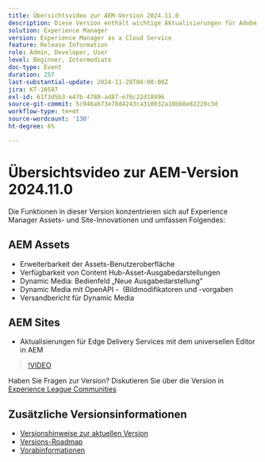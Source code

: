 ```yaml
---
title: Übersichtsvideo zur AEM-Version 2024.11.0
description: Diese Version enthält wichtige Aktualisierungen für Adobe Experience Manager (AEM) Sites und Assets, einschließlich verbesserter Erweiterbarkeit der Benutzeroberfläche, neuer Ausgabeformate, erweiterter Bildmodifikatoren und Verbesserungen an Edge Delivery Services mit dem universellen Editor in AEM.
solution: Experience Manager
version: Experience Manager as a Cloud Service
feature: Release Information
role: Admin, Developer, User
level: Beginner, Intermediate
doc-type: Event
duration: 257
last-substantial-update: 2024-11-28T00:00:00Z
jira: KT-16587
exl-id: 61f3d5b3-e47b-4780-ad87-e76c22d18896
source-git-commit: 5c946ab73e78d4243ca310032a10bb8e82228c3d
workflow-type: tm+mt
source-wordcount: '130'
ht-degree: 6%

---
```


# Übersichtsvideo zur AEM-Version 2024.11.0

Die Funktionen in dieser Version konzentrieren sich auf Experience Manager Assets- und Site-Innovationen und umfassen Folgendes:

## AEM Assets

* Erweiterbarkeit der Assets-Benutzeroberfläche&#x200B;
* Verfügbarkeit von Content Hub-Asset-Ausgabedarstellungen&#x200B;
* Dynamic Media: Bedienfeld „Neue Ausgabedarstellung“&#x200B;
* Dynamic Media mit OpenAPI - &#x200B; (Bildmodifikatoren und -vorgaben&#x200B;
* Versandbericht für Dynamic Media&#x200B;

## AEM Sites

* Aktualisierungen für Edge Delivery Services mit dem &#x200B;universellen Editor in AEM

>[!VIDEO](https://video.tv.adobe.com/v/3440920/?learn=on&enablevpops)

Haben Sie Fragen zur Version?  Diskutieren Sie über die Version in [Experience League Communities](https://adobe.ly/3ZKpM0u)

## Zusätzliche Versionsinformationen

* [Versionshinweise zur aktuellen Version](https://experienceleague.adobe.com/docs/experience-manager-cloud-service/content/release-notes/home.html?lang=de)
* [Versions-Roadmap](https://experienceleague.adobe.com/docs/experience-manager-release-information/aem-release-updates/update-releases-roadmap.html?lang=de)
* [Vorabinformationen](https://experienceleague.adobe.com/docs/experience-manager-cloud-service/content/release-notes/prerelease.html)
